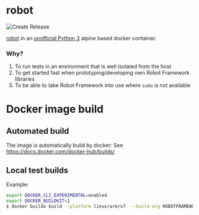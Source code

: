 # robot

![Create Release](https://github.com/siredmar/robot/workflows/Create%20Release/badge.svg?branch=master)

[robot](http://robotframework.org/) in an [unofficial Python 3](https://hub.docker.com/_/python?tab=description) alpine based docker container.

### Why?

1. To run tests in an environment that is well isolated from the host
2. To get started fast when prototyping/developing own Robot Framework libraries
3. To be able to take Robot Framework into use where `sudo` is not available

# Docker image build
## Automated build

The image is automatically build by docker: See https://docs.docker.com/docker-hub/builds/

## Local test builds
Example:
```bash
export DOCKER_CLI_EXPERIMENTAL=enabled
export DOCKER_BUILDKIT=1
$ docker buildx build --platform linux/arm/v7  --build-arg ROBOTFRAMEWORK_VERSION=v4.0b3 -t ci4rail/robot .
```